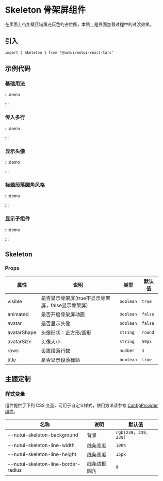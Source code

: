 # Skeleton 骨架屏组件

在页面上待加载区域填充灰色的占位图，本质上是界面加载过程中的过渡效果。

## 引入

```tsx
import { Skeleton } from '@nutui/nutui-react-taro'
```

## 示例代码

### 基础用法

:::demo

<CodeBlock src='taro/demo1.tsx'></CodeBlock>

:::

### 传入多行

:::demo

<CodeBlock src='taro/demo2.tsx'></CodeBlock>

:::

### 显示头像

:::demo

<CodeBlock src='taro/demo3.tsx'></CodeBlock>

:::

### 标题段落圆角风格

:::demo

<CodeBlock src='taro/demo4.tsx'></CodeBlock>

:::

### 显示子组件

:::demo

<CodeBlock src='taro/demo5.tsx'></CodeBlock>

:::

## Skeleton

### Props

| 属性 | 说明 | 类型 | 默认值 |
| --- | --- | --- | --- |
| visible | 是否显示骨架屏(true不显示骨架屏，false显示骨架屏) | `boolean` | `true` |
| animated | 是否开启骨架屏动画 | `boolean` | `false` |
| avatar | 是否显示头像 | `boolean` | `false` |
| avatarShape | 头像形状：正方形/圆形 | `string` | `round` |
| avatarSize | 头像大小 | `string` | `50px` |
| rows | 设置段落行数 | `number` | `1` |
| title | 是否显示段落标题 | `boolean` | `true` |

## 主题定制

### 样式变量

组件提供了下列 CSS 变量，可用于自定义样式，使用方法请参考 [ConfigProvider 组件](#/zh-CN/component/configprovider)。

| 名称 | 说明 | 默认值 |
| --- | --- | --- |
| \--nutui-skeleton-background | 背景 | `rgb(239, 239, 239)` |
| \--nutui-skeleton-line-width | 线条宽度 | `100%` |
| \--nutui-skeleton-line-height | 线条高度 | `15px` |
| \--nutui-skeleton-line-border-radius | 线条边框圆角 | `0` |
